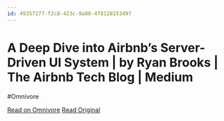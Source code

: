 ```yaml
---
id: 49357277-f2c8-423c-9a00-4f8128153497
---
```


# A Deep Dive into Airbnb’s Server-Driven UI System | by Ryan Brooks | The Airbnb Tech Blog | Medium
#Omnivore

[Read on Omnivore](https://omnivore.app/me/a-deep-dive-into-airbnb-s-server-driven-ui-system-by-ryan-brooks-18f9a9fc62d)
[Read Original](https://medium.com/airbnb-engineering/a-deep-dive-into-airbnbs-server-driven-ui-system-842244c5f5)

